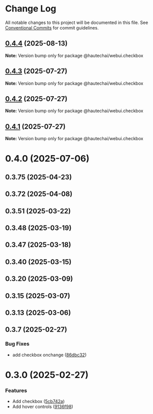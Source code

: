 # Change Log

All notable changes to this project will be documented in this file.
See [Conventional Commits](https://conventionalcommits.org) for commit guidelines.

## [0.4.4](https://github.com/HautechAI/webui/compare/@hautechai/webui.checkbox@0.4.3...@hautechai/webui.checkbox@0.4.4) (2025-08-13)

**Note:** Version bump only for package @hautechai/webui.checkbox

## [0.4.3](https://github.com/HautechAI/webui/compare/@hautechai/webui.checkbox@0.4.2...@hautechai/webui.checkbox@0.4.3) (2025-07-27)

**Note:** Version bump only for package @hautechai/webui.checkbox

## [0.4.2](https://github.com/HautechAI/webui/compare/@hautechai/webui.checkbox@0.4.1...@hautechai/webui.checkbox@0.4.2) (2025-07-27)

**Note:** Version bump only for package @hautechai/webui.checkbox

## [0.4.1](https://github.com/HautechAI/webui/compare/@hautechai/webui.checkbox@0.4.0...@hautechai/webui.checkbox@0.4.1) (2025-07-27)

**Note:** Version bump only for package @hautechai/webui.checkbox

# 0.4.0 (2025-07-06)

## 0.3.75 (2025-04-23)

## 0.3.72 (2025-04-08)

## 0.3.51 (2025-03-22)

## 0.3.48 (2025-03-19)

## 0.3.47 (2025-03-18)

## 0.3.40 (2025-03-15)

## 0.3.20 (2025-03-09)

## 0.3.15 (2025-03-07)

## 0.3.13 (2025-03-06)

## 0.3.7 (2025-02-27)

### Bug Fixes

- add checkbox onchange ([86dbc32](https://github.com/HautechAI/webui/commit/86dbc326f7653b29aeabc7fb95d4c2005c228e7e))

# 0.3.0 (2025-02-27)

### Features

- Add checkbox ([5cb742a](https://github.com/HautechAI/webui/commit/5cb742a318d198048c510f745f2ff4b1679282ac))
- Add hover controls ([9136f98](https://github.com/HautechAI/webui/commit/9136f9835a141c02ffe5223983cb15de09d5fd7d))
